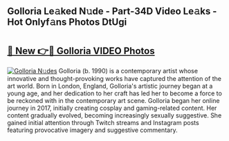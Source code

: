 ## Golloria Le𝚊ked N𝚞de - Part-34D Video Le𝚊ks - Hot Onlyf𝚊ns Photos DtUgi

# <h2><a href="http://ac49971.deff.icu/?id=Golloria">🔗 New 👉🔴 Golloria VIDEO Photos</a></h2>

[![Golloria N𝚞des](https://i.imgur.com/rIISA9y.gif)](http://ac49971.deff.icu/?id=Golloria)
Golloria (b. 1990) is a contemporary artist whose innovative and thought-provoking works have captured the attention of the art world. Born in London, England, Golloria's artistic journey began at a young age, and her dedication to her craft has led her to become a force to be reckoned with in the contemporary art scene. Golloria began her online journey in 2017, initially creating cosplay and gaming-related content. Her content gradually evolved, becoming increasingly sexually suggestive. She gained initial attention through Twitch streams and Instagram posts featuring provocative imagery and suggestive commentary.
